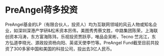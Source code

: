 # PreAngel荷多投资

PreAngel基金的LP（有限合伙人，投资人）均为互联网领域的风云人物或知名企业，如深圳深港产学研&松禾资本厉伟，美图秀秀蔡文胜，中路集团陈荣，上海联创资本冯涛，东方富海陈玮，乐视投资贾跃亭，唯品会吴彬，Tecno 竺兆江，东方弘道李晓光、源政投资杨向阳、英诺天使李竹等。PreAngel Fund截至目前共投资了300多家中国和美国的科技公司，投出去3亿人民币。


